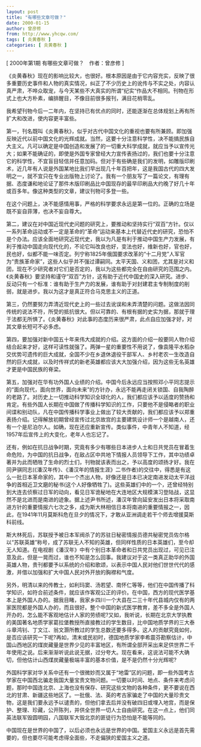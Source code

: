 ```yaml
---
layout: post
title: "有哪些文章可做？"
date: 2000-01-15
author: 曾彦修
from: http://www.yhcqw.com/
tags: [ 炎黄春秋 ]
categories: [ 炎黄春秋 ]
---
```



[ 2000年第1期 有哪些文章可做？　作者：曾彦修 ]


《炎黄春秋》现在的影响比较大，也很好。根本原因是由于它内容充实，反映了很多重要历史事件和人物的真实情况，纠正了不少历史上的讹传与不实之处，内容认真严肃，不哗众取宠，与今天某些不大真实的所谓“纪实“作品大不相同。刊物在形式上也大方朴素，编排醒目，不像目前很多报刊，满目花梢零乱。

我希望刊物今后一二年内，在坚持已有优点的同时，还能逐渐在总体规划上再有所扩大和改进，使内容更丰富些。


第一，刊名既叫《炎黄春秋》，似乎对古代中国文化的重视也要有所兼顾。即加强反映近代以前中国文化的光辉成就。当然，这要十分注意科学性，决不能搞民族自大主义。凡可以确定是中国创造和发展了的一切重大科学成就，就应当予以宣传光大；如果不能确证的，即使是外国专家曾经大力宣传表扬过的，我们也要十分注意它的科学性，不宜盲目轻信并任意加码。但对于有些确是我们的发明，如雕版印刷术，近几年有人说是外国某地比我们早出现几十年百把年，这是我国古代的四大发明之一，就不宜只在专业出版物上讨论了。我有一个朋友写了一篇论文，有理有据、态度谦和地论证了那件木版印刷品比中国现存的最早印刷品大约晚了好几十年或百多年。像这种类型的文章，建议刊物可多登一些。

在这个问题上，决不能感情用事，严格的科学要求永远是第一位的。正确的立场是既不妄自菲薄，也决不妄自尊大。


第二，建议在对中国近现代史问题的研究上，要推动和坚持实行“双百”方针。仅以一系列革命运动或不一定是革命的“革命”运动来基本上代替近代史的研究，恐怕不是个办法。应该全面地研究近现代史，我以为凡是有利于推动中国生产力发展，有利于推动中国走向现代化的，不论它叫改良也好，变法也好，维新也好，官也好，民也好，似都不能一味否定。列宁称1825年俄国要求改革的“十二月党”人军官为“贵族革命家”，这些人似乎并不强过谭嗣同。太平天国、义和团，尤其是对义和团，现在不少研究者对它们是否定的，我以为这些都完全在自由研究的范围之内。《炎黄春秋》要坚持和谨守“双百”方针，这有助于近代中国史的深入研究。进步、反动只有一个标准：谁有助于生产力的发展，谁有助于对封建君主专制制度的削弱，就是进步。我以为这才是真正符合马克思主义的正道。


第三，仍然要努力弄清近现代史上的一些过去讹误和未弄清楚的问题。这做法因同传统的说法不符，所受的抵抗很大。但以可靠的、有根有据的史实为据，那就于理于法都无所惧了。《炎黄春秋》对此事的态度历来很严肃，此点自应加强才好，对其文章长短可不必多虑。


第四，要加强对新中国五十年来伟大成就的介绍。这方面的介绍一般要同人物介绍结合起来才好，这样可读性就强了。两弹一星的重要性不用说了，像袁隆平水稻杂交优势可遗传的巨大成就，全国不少在乡退休退役干部军人、乡村老农一生改造自然的巨大成就，以及时传祥式的新老英雄都应该大大加强介绍，因为这些无名英雄才更是中国民族的脊梁。


第五，加强对在华有功外国人业绩的介绍。中国今后永远应当按照邓小平同志提示的“面向现代，面向世界，面向未来”的方针办，永远不能再走闭关锁国、自我陶醉的老路了。对历史上一切推动科学知识全球化的人，我们都应该予以适度的赞扬和肯定。有些外国人长期在中国做了传播科学知识的工作，只要他不是侵略者的职业间谍和别动队，凡在中国传播科学事业上做出了较大贡献的，我们都应该予以郑重表扬介绍。记得解放初期曾经宣传过北京故宫的主要建筑设计师一个是越南人，还有一个是尼泊尔人。如确，现在还应重新宣传。类似事件，中青年人不知道，经1957年后宣传上的大变化，老年人也忘记了。


还有，例如在抗日战争时期，究竟有多少有哪些日本进步人士和日共党员在冒着生命危险，为中国的抗日战争，在敌占区中共地下情报人员领导下工作，其中功绩卓著并为此而牺牲了生命的烈士们，刊物就该表而出之，予以高度的颂扬才好。我在同尹骐同志(《潘汉年传》、《潘汉年的情报生涯》二书作者)的交往中，得悉是有这么一批日本革命家的，其中一个杰出人物，好像还是日本已决定南进发动太平洋战争的首相近卫文磨的秘书(这个人好像牺牲了)。这些英雄们中的一个，还曾经特别到大连去侦察过日军的动向，看见日军诡秘地在大连地区大规模演习登陆战，这显然不是北进而是南进的迹象。据上述尹书所述，潘汉年曾向延安发出日本将采取南进方针的重要情报六七次之多，成为斯大林相信日本将南进的重要情报之一，因此，在1941年11月莫斯科危在旦夕的情况下，才敢从亚洲调走若干个师去增援莫斯科前线。


斯大林死后，苏联授予被日本军阀杀了的苏驻日秘密情报员德共秘密党员佐尔格以“苏联英雄”称号，成了苏联无人不知的英雄，但同样性质的日本英雄们，至今却无人知道。在电视剧《潘汉年》中有个别日本革命者和日共党员出现过，可见已注意及此，但是一晃而过，谁也不知是怎么回事。我建议对于这一类真正助华的外国英雄人物，贵刊都要予以系统的介绍和歌颂，以表示中国人民对他们世世代代的感激，并借以加强和扩大中国人民对外开放的胸襟和气度。


另外，明清以来的传教士，如利玛窦、汤若望、南怀仁等等，他们在中国传播了科学知识，如符合前述条件，就应该作客观公正的评价。在中国，西方的现代医学基本上是外国人办的。据我目睹，我家乡四川一个大县在二三十年代县城内仅有的两家医院都是外国人办的，而且很好。整个中国的新式医学教育，差不多全是外国人开办的，怎么能不客观地估计人家的劳绩呢?又如，我听说，长期在北京大学执教的美国著名地质学家葛拉堡教授所直接教过的学生数目，比中国地质学界的三大泰斗章鸿钊、丁文江、翁文灏所教过的学生总数还要多得多。这人的贡献究竟如何，是否应该研究一下呢?再如，清末或民初时，德国地质学家李希震芬勘察估计，中国山西地区的煤炭藏量是世界少见的丰富地区，有所谓全部开采出来足供世界二千年使用之说。后来渐渐听说此说无据，过分夸大。现在看来，这说法可能不大确切，但他估计山西煤炭藏量极端丰富的基本价值，是不是仍然十分光辉呢?


外国科学家对华关系中还有一个很微妙而又属于“地雷”区的问题，即一些外国考古学家在中国西北骗走我国大量宝贵文物问题。一切要以时间、地点、条件来考虑问题，那时中国连北京、上海也没有保存、研究这些文物的各种条件，更不要说在西北的甘肃、新疆这些地区了。一批俄、法、英的考古家骗走了中国的大量珍贵文物，这是我们要永远予以谴责的，但他们拿去后并没有破四旧或埋入地宫，而是保护、整理、珍藏，公开陈列，并供全世界一切人士自由研究。在这一点上，他们同英法联军毁圆明园，八国联军大毁北京的匪徒行为恐怕是不能等同的。

中国现在是世界的中国了，以后必须也永远是世界的中国。爱国主义永远是首先需要的，但也要尽可能考虑得全面些，不走偏狭的爱国主义之道。


